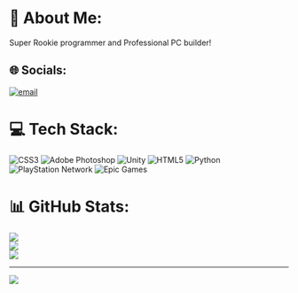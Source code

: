 # 💫 About Me:
Super Rookie programmer and Professional PC builder!


## 🌐 Socials:
[![email](https://img.shields.io/badge/Email-D14836?logo=gmail&logoColor=white)](mailto:manamir4179@gmail.com) 

# 💻 Tech Stack:
![CSS3](https://img.shields.io/badge/css3-%231572B6.svg?style=flat-square&logo=css3&logoColor=white) ![Adobe Photoshop](https://img.shields.io/badge/adobe%20photoshop-%2331A8FF.svg?style=flat-square&logo=adobe%20photoshop&logoColor=white) ![Unity](https://img.shields.io/badge/unity-%23000000.svg?style=flat-square&logo=unity&logoColor=white) ![HTML5](https://img.shields.io/badge/html5-%23E34F26.svg?style=flat-square&logo=html5&logoColor=white) ![Python](https://img.shields.io/badge/python-3670A0?style=flat-square&logo=python&logoColor=ffdd54) ![PlayStation Network](https://img.shields.io/badge/PSN-%230070D1.svg?style=flat-square&logo=Playstation&logoColor=white) ![Epic Games](https://img.shields.io/badge/epicgames-%23313131.svg?style=flat-square&logo=epicgames&logoColor=white)
# 📊 GitHub Stats:
![](https://github-readme-stats.vercel.app/api?username=Amir-Sajedi&theme=shadow_blue&hide_border=false&include_all_commits=true&count_private=true)<br/>
![](https://nirzak-streak-stats.vercel.app/?user=Amir-Sajedi&theme=shadow_blue&hide_border=true)<br/>
![](https://github-readme-stats.vercel.app/api/top-langs/?username=Amir-Sajedi&theme=shadow_blue&hide_border=true&include_all_commits=true&count_private=true&layout=compact)



---
[![](https://visitcount.itsvg.in/api?id=Amir-Sajedi&icon=0&color=0)](https://visitcount.itsvg.in)

<!-- Proudly created with GPRM ( https://gprm.itsvg.in ) -->
